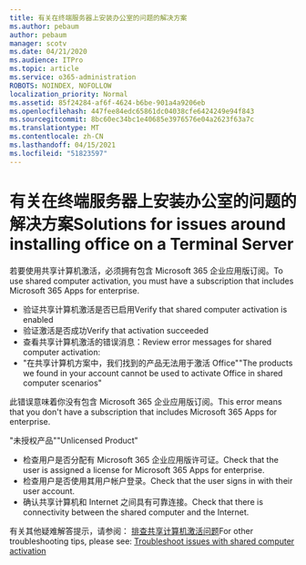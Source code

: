 ```yaml
---
title: 有关在终端服务器上安装办公室的问题的解决方案
ms.author: pebaum
author: pebaum
manager: scotv
ms.date: 04/21/2020
ms.audience: ITPro
ms.topic: article
ms.service: o365-administration
ROBOTS: NOINDEX, NOFOLLOW
localization_priority: Normal
ms.assetid: 85f24284-af6f-4624-b6be-901a4a9206eb
ms.openlocfilehash: 447fee84edc65861dc04038cfe6424249e94f843
ms.sourcegitcommit: 8bc60ec34bc1e40685e3976576e04a2623f63a7c
ms.translationtype: MT
ms.contentlocale: zh-CN
ms.lasthandoff: 04/15/2021
ms.locfileid: "51823597"
---
```

# <a name="solutions-for-issues-around-installing-office-on-a-terminal-server"></a><span data-ttu-id="7c93f-102">有关在终端服务器上安装办公室的问题的解决方案</span><span class="sxs-lookup"><span data-stu-id="7c93f-102">Solutions for issues around installing office on a Terminal Server</span></span>

<span data-ttu-id="7c93f-103">若要使用共享计算机激活，必须拥有包含 Microsoft 365 企业应用版订阅。</span><span class="sxs-lookup"><span data-stu-id="7c93f-103">To use shared computer activation, you must have a subscription that includes Microsoft 365 Apps for enterprise.</span></span>
  
- <span data-ttu-id="7c93f-104">验证共享计算机激活是否已启用</span><span class="sxs-lookup"><span data-stu-id="7c93f-104">Verify that shared computer activation is enabled</span></span>
- <span data-ttu-id="7c93f-105">验证激活是否成功</span><span class="sxs-lookup"><span data-stu-id="7c93f-105">Verify that activation succeeded</span></span>
- <span data-ttu-id="7c93f-106">查看共享计算机激活的错误消息：</span><span class="sxs-lookup"><span data-stu-id="7c93f-106">Review error messages for shared computer activation:</span></span>
- <span data-ttu-id="7c93f-107">"在共享计算机方案中，我们找到的产品无法用于激活 Office"</span><span class="sxs-lookup"><span data-stu-id="7c93f-107">"The products we found in your account cannot be used to activate Office in shared computer scenarios"</span></span>
  
<span data-ttu-id="7c93f-108">此错误意味着你没有包含 Microsoft 365 企业应用版订阅。</span><span class="sxs-lookup"><span data-stu-id="7c93f-108">This error means that you don't have a subscription that includes Microsoft 365 Apps for enterprise.</span></span>

<span data-ttu-id="7c93f-109">"未授权产品"</span><span class="sxs-lookup"><span data-stu-id="7c93f-109">"Unlicensed Product"</span></span>

- <span data-ttu-id="7c93f-110">检查用户是否分配有 Microsoft 365 企业应用版许可证。</span><span class="sxs-lookup"><span data-stu-id="7c93f-110">Check that the user is assigned a license for Microsoft 365 Apps for enterprise.</span></span>
- <span data-ttu-id="7c93f-111">检查用户是否使用其用户帐户登录。</span><span class="sxs-lookup"><span data-stu-id="7c93f-111">Check that the user signs in with their user account.</span></span>
- <span data-ttu-id="7c93f-112">确认共享计算机和 Internet 之间具有可靠连接。</span><span class="sxs-lookup"><span data-stu-id="7c93f-112">Check that there is connectivity between the shared computer and the Internet.</span></span>

<span data-ttu-id="7c93f-113">有关其他疑难解答提示，请参阅： [排查共享计算机激活问题](https://docs.microsoft.com/DeployOffice/troubleshoot-shared-computer-activation)</span><span class="sxs-lookup"><span data-stu-id="7c93f-113">For other troubleshooting tips, please see: [Troubleshoot issues with shared computer activation](https://docs.microsoft.com/DeployOffice/troubleshoot-shared-computer-activation)</span></span>